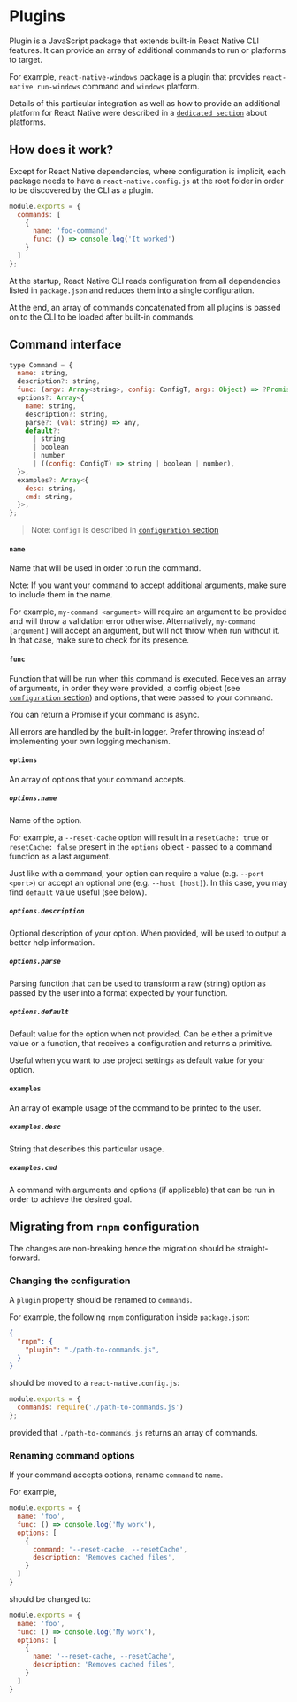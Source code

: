 # Plugins

Plugin is a JavaScript package that extends built-in React Native CLI features. It can provide an array of additional commands to run or platforms to target.

For example, `react-native-windows` package is a plugin that provides `react-native run-windows` command and `windows` platform.

Details of this particular integration as well as how to provide an additional platform for React Native were described in a [`dedicated section`](./platforms.md) about platforms.

## How does it work?

Except for React Native dependencies, where configuration is implicit, each package needs to have a `react-native.config.js` at the root folder in order to be discovered by the CLI as a plugin.

```js
module.exports = {
  commands: [
    {
      name: 'foo-command',
      func: () => console.log('It worked')
    }
  ]
};
```

At the startup, React Native CLI reads configuration from all dependencies listed in `package.json` and reduces them into a single configuration. 

At the end, an array of commands concatenated from all plugins is passed on to the CLI to be loaded after built-in commands.

## Command interface

```js
type Command = {
  name: string,
  description?: string,
  func: (argv: Array<string>, config: ConfigT, args: Object) => ?Promise<void>,
  options?: Array<{
    name: string,
    description?: string,
    parse?: (val: string) => any,
    default?:
      | string
      | boolean
      | number
      | ((config: ConfigT) => string | boolean | number),
  }>,
  examples?: Array<{
    desc: string,
    cmd: string,
  }>,
};
```

> Note: `ConfigT` is described in [`configuration` section](./configuration.md)

#### `name`

Name that will be used in order to run the command. 

Note: If you want your command to accept additional arguments, make sure to include them in the name.

For example, `my-command <argument>` will require an argument to be provided and will throw a validation error otherwise. Alternatively, `my-command [argument]` will accept an argument, but will not throw when run without it. In that case, make sure to check for its presence.

#### `func`

Function that will be run when this command is executed. Receives an array of arguments, in order they were provided, a config object (see [`configuration` section](./configuration.md)) and options, that were passed to your command.

You can return a Promise if your command is async.

All errors are handled by the built-in logger. Prefer throwing instead of implementing your own logging mechanism.

#### `options`

An array of options that your command accepts.

##### `options.name`

Name of the option.

For example, a `--reset-cache` option will result in a `resetCache: true` or `resetCache: false` present in the `options` object - passed to a command function as a last argument.

Just like with a command, your option can require a value (e.g. `--port <port>`) or accept an optional one (e.g. `--host [host]`). In this case, you may find `default` value useful (see below).

##### `options.description`

Optional description of your option. When provided, will be used to output a better help information.

##### `options.parse`

Parsing function that can be used to transform a raw (string) option as passed by the user into a format expected by your function.

##### `options.default`

Default value for the option when not provided. Can be either a primitive value or a function, that receives a configuration and returns a primitive.

Useful when you want to use project settings as default value for your option.

#### `examples`

An array of example usage of the command to be printed to the user.

##### `examples.desc`

String that describes this particular usage.

##### `examples.cmd`

A command with arguments and options (if applicable) that can be run in order to achieve the desired goal.

## Migrating from `rnpm` configuration

The changes are non-breaking hence the migration should be straight-forward. 

### Changing the configuration

A `plugin` property should be renamed to `commands`.

For example, the following `rnpm` configuration inside `package.json`:
```json
{
  "rnpm": {
    "plugin": "./path-to-commands.js",
  }
}
```
should be moved to a `react-native.config.js`:
```js
module.exports = {
  commands: require('./path-to-commands.js')
};
```
provided that `./path-to-commands.js` returns an array of commands.

### Renaming command options

If your command accepts options, rename `command` to `name`.

For example,
```js
module.exports = {
  name: 'foo',
  func: () => console.log('My work'),
  options: [
    {
      command: '--reset-cache, --resetCache',
      description: 'Removes cached files',
    }
  ]
}
```
should be changed to:
```js
module.exports = {
  name: 'foo',
  func: () => console.log('My work'),
  options: [
    {
      name: '--reset-cache, --resetCache',
      description: 'Removes cached files',
    }
  ]
}
```

